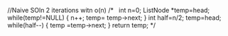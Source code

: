 //Naive SOln 2 iterations witn o(n)
/*   int n=0;
ListNode *temp=head;
while(temp!=NULL)
{  n++;
temp= temp->next;
}
int half=n/2;
temp=head;
while(half--)
{
temp =temp->next;
}
return temp;
*/